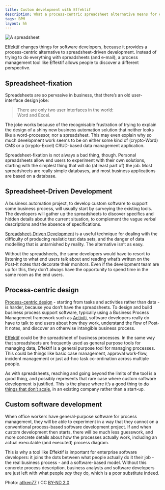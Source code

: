 ```yaml
---
title: Custom development with Effektif
description: What a process-centric spreadsheet alternative means for developers
tags: BPM
layout: hh
---
```


![A spreadsheet](spreadsheet.jpg)

[Effektif](effektif-hosted-bpm) changes things for software developers, because it provides a process-centric alternative to spreadsheet-driven development. Instead of trying to do everything with spreadsheets (and e-mail), a process management tool like Effektif allows people to discover a different perspective.

## Spreadsheet-fixation

Spreadsheets are so pervasive in business, that there’s an old user-interface design joke:

<blockquote class="big" style="max-width:23em"><p>There are only two user interfaces in the world: Word and Excel.</p></blockquote>

The joke works because of the recognisable frustration of trying to explain the design of a shiny new business automation solution that neither looks like a word-processor, nor a spreadsheet. This may even explain why so much development work seems to be on either some kind of (crypto-Word) CMS or a (crypto-Excel) CRUD-based data management application.

Spreadsheet-fixation is not always a bad thing, though. Personal spreadsheets allow end users to experiment with their own solutions, starting with the simplest thing that will do (at least part of) the job. Most spreadsheets are really simple databases, and most business applications are based on a database.

## Spreadsheet-Driven Development

A business automation project, to develop custom software to support some business process, will usually start by surveying the existing tools. The developers will gather up the spreadsheets to discover specifics and hidden details about the current situation, to complement the vague verbal descriptions and the absence of specifications.

[Spreadsheet-Driven Development](http://karankurani.com/post/96463823258/spreadsheet-driven-development) is a useful technique for dealing with the difficulty of producing realistic test data sets, and the danger of data modelling that is untarnished by reality. The alternative isn’t as easy.

Without the spreadsheets, the same developers would have to resort to listening to what end users talk about and reading what’s written on the Post-It notes that decorate their monitors. Even if the development team are up for this, they don’t always have the opportunity to spend time in the same room as the end users.

## Process-centric design

[Process-centric design](process-centric-design) - starting from tasks and activities rather than data - is harder, because you don’t have the spreadsheets. To design and build business process support software, typically using a Business Process Management framework such as [Activiti](http://activiti.org), software developers really do have to talk to end users about how they work, understand the flow of Post-It notes, and discover an otherwise intangible business process.

[Effektif](effektif-hosted-bpm) could be the spreadsheet of business processes. In the same way that spreadsheets are frequently used as general purpose tools for managing data, Effektif is a general purpose tool for managing processes. This could be things like basic case management, approval work-flow, incident management or just ad-hoc task co-ordination across multiple people.

As with spreadsheets, reaching and going beyond the limits of the tool is a good thing, and possibly represents that rare case where custom software development is justified. This is the phase where it’s a good thing to [do things that don’t scale](http://paulgraham.com/ds.html), in an existing company rather than a start-up.

## Custom software development

When office workers have general-purpose software for process management, they will be able to experiment in a way that they cannot on a conventional process-based software development project. If and when custom development then starts, there will be much less guesswork, and more concrete details about how the processes actually work, including an actual executable (and executed) process diagram.

This is why a tool like Effektif is important for enterprise software developers: it joins the dots between what people actually do it their job - the real business process - and a software-based model. Without this concrete process description, business analysts and software developers are just left with what people _say_ they do, which is a poor substitute indeed.

Photo: [atlken77](https://www.flickr.com/photos/floridaken77/5964733034) / CC [BY-ND 2.0](https://creativecommons.org/licenses/by-nd/2.0/)